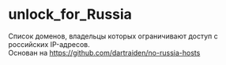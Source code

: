 # unlock_for_Russia
Список доменов, владельцы которых ограничивают доступ с российских IP-адресов.  
Основан на https://github.com/dartraiden/no-russia-hosts
